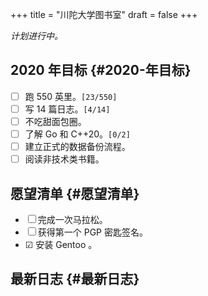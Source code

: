 +++
title = "川陀大学图书室"
draft = false
+++

_计划进行中。_


## 2020 年目标 {#2020-年目标}

-   ☐ 跑 550 英里。<code>[23/550]</code>
-   ☐ 写 14 篇日志。<code>[4/14]</code>
-   ☐ 不吃甜面包圈。
-   ☐ 了解 Go 和 C++20。<code>[0/2]</code>
-   ☐ 建立正式的数据备份流程。
-   ☐ 阅读非技术类书籍。


## 愿望清单 {#愿望清单}

-   ☐ 完成一次马拉松。
-   ☐ 获得第一个 PGP 密匙签名。
-   ☑ 安装 Gentoo 。


## 最新日志 {#最新日志}

